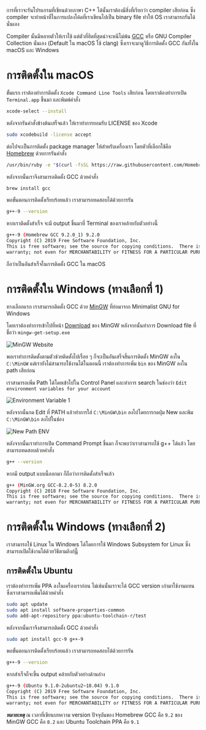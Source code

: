 การที่เราจะรันโปรแกรมที่เขียนด้วยภาษา C++ ได้นั้นเราต้องมีสิ่งที่เรียกว่า compiler เสียก่อน ซึ่ง compiler จะทำหน้าที่ในการแปลงโค้ดที่เราเขียนไปเป็น binary file ทำให้ OS เราสามารถรันได้นั่นเอง

Compiler นั้นมีหลายตัวให้เราใช้ แต่ตัวที่ฮิตที่สุดน่าจะหนีไม่พ้น [GCC](https://gcc.gnu.org/) หรือ GNU Compiler Collection นั่นเอง (Default ใน macOS ใช้ clang) ซึ่งเราจะมาดูวิธีการติดตั้ง GCC กันทั้งใน macOS และ Windows

# การติดตั้งใน macOS

ขั้นแรก เราต้องทำการติดตั้ง `Xcode Command Line Tools` เสียก่อน โดยเราต้องทำการเปิด `Terminal.app` ขึ้นมา และพิมพ์คำสั่ง

```bash
xcode-select --install
```

หลังจากรันคำสั่งข้างต้นเสร็จแล้ว ให้เราทำการยอมรับ LICENSE ของ Xcode

```bash
sudo xcodebuild -license accept
```

ต่อไปจะเป็นการติดตั้ง package manager ให้สำหรับเครื่องเรา โดยตัวที่เลือกใช้คือ [Homebrew](https://brew.sh/) ด้วยการรันคำสั่ง

```bash
/usr/bin/ruby -e "$(curl -fsSL https://raw.githubusercontent.com/Homebrew/install/master/install)"
```

หลังจากนั้นเราจึงสามารถติดตั้ง GCC ด้วยคำสั่ง

```bash
brew install gcc
```

พอขั้นตอนการติดตั้งเรียบร้อยแล้ว เราสามารถทดสอบได้ด้วยการรัน

```bash
g++-9 --version
```

หากเราติดตั้งสำเร็จ จะมี output ขึ้นมาที่ Terminal ของเราคล้ายกับตัวอย่างนี้

```bash
g++-9 (Homebrew GCC 9.2.0_1) 9.2.0
Copyright (C) 2019 Free Software Foundation, Inc.
This is free software; see the source for copying conditions.  There is NO
warranty; not even for MERCHANTABILITY or FITNESS FOR A PARTICULAR PURPOSE.
```

ถือว่าเป็นอันสำเร็จในการติดตั้ง GCC ใน macOS

# การติดตั้งใน Windows (ทางเลือกที่ 1)

ทางเลือกแรก เราสามารถติดตั้ง GCC ด้วย [MinGW](http://www.mingw.org/) ที่ย่อมาจาก Minimalist GNU for Windows

โดยเราต้องทำการเข้าไปที่หน้า [Download](https://osdn.net/projects/mingw/releases/) ของ MinGW หลังจากนั้นทำการ Download file ที่ชื่อว่า `mingw-get-setup.exe`

![MinGW Website](https://github.com/programming-in-th/tutorial/raw/master/MinGW.png)

พอเราทำการติดตั้งตามตัวช่วยติดตั้งไปเรื่อย ๆ ก็จะเป็นอันเสร็จสิ้นการติดตั้ง MinGW ลงใน `C:\MinGW` แต่เรายังไม่สามารถใช้งานได้ในตอนนี้ เราต้องทำการเพิ่ม `bin` ของ MinGW ลงใน path เสียก่อน

เราสามารถเพิ่ม Path ได้โดยเข้าไปใน Control Panel และทำการ search ในช่องว่า `Edit environment variables for your account`

![Environment Variable 1](https://github.com/programming-in-th/tutorial/raw/master/path1.png)

หลังจากนั้นกด Edit ที่ PATH แล้วทำการใส่ `C:\MinGW\bin` ลงไปโดยการกดปุ่ม New และพิม `C:\MinGW\bin` ลงไปในช่อง

![New Path ENV](https://github.com/programming-in-th/tutorial/raw/master/path2.png)

หลังจากนั้นเราทำการเปิด Command Prompt ขึ้นมา ก็จะพบว่าเราสามารถใช้ g++ ได้แล้ว โดยสามารถทดสอบด้วยคำสั่ง

```bash
g++ --version
```

หากมี output แบบนี้ออกมา ก็ถือว่าการติดตั้งสำเร็จแล้ว

```bash
g++ (MinGW.org GCC-8.2.0-5) 8.2.0
Copyright (C) 2018 Free Software Foundation, Inc.
This is free software; see the source for copying conditions.  There is NO
warranty; not even for MERCHANTABILITY or FITNESS FOR A PARTICULAR PURPOSE.
```

# การติดตั้งใน Windows (ทางเลือกที่ 2)

เราสามารถใช้ Linux ใน Windows ได้โดยการใช้ Windows Subsystem for Linux ซึ่งสามารถเปิดใช้งานได้ด้วยวิธีตามลิงก์[นี้](https://docs.microsoft.com/en-us/windows/wsl/install-win10)

## การติดตั้งใน Ubuntu

เราต้องทำการเพิ่ม PPA ลงในเครื่องเราก่อน ไม่เช่นนั้นเราจะได้ GCC version เก่ามาใช้งานแทน ซึ่งเราสามารถเพิ่มได้ด้วยคำสั่ง

```bash
sudo apt update
sudo apt install software-properties-common
sudo add-apt-repository ppa:ubuntu-toolchain-r/test
```

หลังจากนั้นเราจึงสามารถติดตั้ง GCC ด้วยคำสั่ง

```bash
sudo apt install gcc-9 g++-9
```

พอขั้นตอนการติดตั้งเรียบร้อยแล้ว เราสามารถทดสอบได้ด้วยการรัน

```bash
g++-9 --version
```

หากสำเร็จก็จะขึ้น output คล้ายกับตัวอย่างด้านล่าง

```bash
g++-9 (Ubuntu 9.1.0-2ubuntu2~18.04) 9.1.0
Copyright (C) 2019 Free Software Foundation, Inc.
This is free software; see the source for copying conditions.  There is NO
warranty; not even for MERCHANTABILITY or FITNESS FOR A PARTICULAR PURPOSE.
```

**_หมายเหตุ_**
ณ เวลาที่เขียนบทความ version ปัจจุบันของ Homebrew GCC คือ `9.2` ของ MinGW GCC คือ `8.2` และ Ubuntu Toolchain PPA คือ `9.1`
